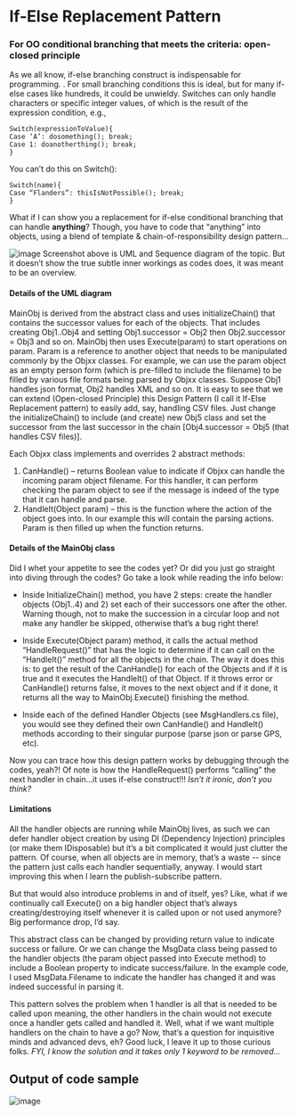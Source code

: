 # If-Else Replacement Pattern
### For OO conditional branching that meets the criteria: open-closed principle
As we all know, if-else branching construct is indispensable for programming. . For small branching conditions this is ideal, but for many if-else cases like hundreds, it could be unwieldy. Switches can only handle characters or specific integer values, of which is the result of the expression condition, e.g., 
```
Switch(expressionToValue){
Case ‘A’: dosomething(); break;
Case 1: doanotherthing(); break;
}
```
You can’t do this on Switch():
```
Switch(name){
Case “Flanders”: thisIsNotPossible(); break;
}
```
What if I can show you a replacement for if-else conditional branching that can handle **anything**? Though, you have to code that “anything” into objects, using a blend of template &amp; chain-of-responsibility design pattern...

![image](https://github.com/josephedwardchang/If-Else-Replacement-Pattern/assets/21256796/c2660b5e-38c6-480a-bf53-bb42b4bbb360)
Screenshot above is UML and Sequence diagram of the topic. But it doesn’t show the true subtle inner workings as codes does, it was meant to be an overview.

#### Details of the UML diagram
MainObj is derived from the abstract class and uses initializeChain() that contains the successor values for each of the objects. That includes creating Obj1..Obj4 and setting Obj1.successor = Obj2 then Obj2.successor = Obj3 and so on. MainObj then uses Execute(param) to start operations on param. Param is a reference to another object that needs to be manipulated commonly by the Objxx classes. For example, we can use the param object as an empty person form (which is pre-filled to include the filename) to be filled by various file formats being parsed by Objxx classes. Suppose Obj1 handles json format, Obj2 handles XML and so on. It is easy to see that we can extend (Open-closed Principle) this Design Pattern (I call it If-Else Replacement pattern) to easily add, say, handling CSV files. Just change the initializeChain() to include (and create) new Obj5 class and set the successor from the last successor in the chain [Obj4.successor = Obj5 (that handles CSV files)]. 

Each Objxx class implements and overrides 2 abstract methods: 
1)	CanHandle() – returns Boolean value to indicate if Objxx can handle the incoming param object filename. For this handler, it can perform checking the param object to see if the message is indeed of the type that it can handle and parse.
2)	HandleIt(Object param) – this is the function where the action of the object goes into. In our example this will contain the parsing actions. Param is then filled up when the function returns.

#### Details of the MainObj class
Did I whet your appetite to see the codes yet? Or did you just go straight into diving through the codes? Go take a look while reading the info below:

- Inside InitializeChain() method, you have 2 steps: create the handler objects (Obj1..4) and 2) set each of their successors one after the other. Warning though, not to make the succession in a circular loop and not make any handler be skipped, otherwise that’s a bug right there! 

- Inside Execute(Object param) method, it calls the actual method “HandleRequest()” that has the logic to determine if it can call on the “HandleIt()” method for all the objects in the chain. The way it does this is: to get the result of the CanHandle() for each of the Objects and if it is true and it executes the HandleIt() of that Object. If it throws error or CanHandle() returns false, it moves to the next object and if it done, it returns all the way to MainObj.Execute() finishing the method.

- Inside each of the defined Handler Objects (see MsgHandlers.cs file), you would see they defined their own CanHandle() and HandleIt() methods according to their singular purpose (parse json or parse GPS, etc). 

Now you can trace how this design pattern works by debugging through the codes, yeah?! Of note is how the HandleRequest() performs “calling” the next handler in chain…it uses if-else construct!!! _Isn’t it ironic, don’t you think?_

#### Limitations
All the handler objects are running while MainObj lives, as such we can defer handler object creation by using DI (Dependency Injection) principles (or make them IDisposable) but it’s a bit complicated it would just clutter the pattern. Of course, when all objects are in memory, that’s a waste -- since the pattern just calls each handler sequentially, anyway. I would start improving this when I learn the publish-subscribe pattern.

But that would also introduce problems in and of itself, yes? Like, what if we continually call Execute() on a big handler object that’s always creating/destroying itself whenever it is called upon or not used anymore? Big performance drop, I’d say.

This abstract class can be changed by providing return value to indicate success or failure. Or we can change the MsgData class being passed to the handler objects (the param object passed into Execute method) to include a Boolean property to indicate success/failure. In the example code, I used MsgData.Filename to indicate the handler has changed it and was indeed successful in parsing it.

This pattern solves the problem when 1 handler is all that is needed to be called upon meaning, the other handlers in the chain would not execute once a handler gets called and handled it. Well, what if we want multiple handlers on the chain to have a go? Now, that’s a question for inquisitive minds and advanced devs, eh? Good luck, I leave it up to those curious folks. _FYI, I know the solution and it takes only 1 keyword to be removed..._

## Output of code sample
![image](https://github.com/josephedwardchang/If-Else-Replacement-Pattern/assets/21256796/4d25dfec-3580-419e-a52d-933f727301c7)
